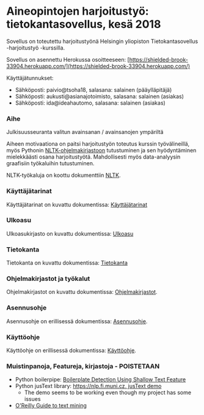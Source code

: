 # Aineopintojen harjoitustyö: tietokantasovellus, kesä 2018

Sovellus on toteutettu harjoitustyönä Helsingin yliopiston Tietokantasovellus -harjoitustyö -kurssilla.  

Sovellus on asennettu Herokussa osoitteeseen: [https://shielded-brook-33904.herokuapp.com/](https://shielded-brook-33904.herokuapp.com/)

Käyttäjätunnukset: 
* Sähköposti: paivio@tsoha18, salasana: salainen (pääylläpitäjä)
* Sähköposti: aukusti@asianajotoimisto, salasana: salainen (asiakas)
* Sähköposti: ida@ideahautomo, salasana: salainen (asiakas)

### Aihe

Julkisuusseuranta valitun avainsanan / avainsanojen ympäriltä

Aiheen motivaationa on  paitsi harjoitustyön toteutus kurssin työvälineillä, myös Pythonin [NLTK-ohjelmakirjastoon](https://www.nltk.org/) 
tutustuminen ja sen hyödyntäminen mielekkäästi osana harjoitustyötä. Mahdollisesti myös data-analyysin graafisiin työkaluihin tutustuminen. 

NLTK-työkaluja on koottu dokumenttiin [NLTK](./documentation/NLTK.md).

### Käyttäjätarinat

Käyttäjätarinat on kuvattu dokumentissa: [Käyttäjätarinat](./documentation/kayttajatarinat.md)

### Ulkoasu

Ulkoasukirjasto on kuvattu dokumentissa: [Ulkoasu](./documentation/ulkoasu.md)

### Tietokanta

Tietokanta on kuvattu dokumentissa: [Tietokanta](./documentation/tietokanta.md)

### Ohjelmakirjastot ja työkalut

Ohjelmakirjastot on kuvattu dokumentissa: [Ohjelmakirjastot](./documentation/ohjelmakirjasot.md).

### Asennusohje

Asennusohje on erillisessä dokumentissa: [Asennusohje](./documentation/asennusohje.md).

### Käyttöohje

Käyttöohje on erillisessä dokumentissa: [Käyttöohje](./documentation/kayttoohje.md).
    
### Muistinpanoja, Featureja, kirjastoja - POISTETAAN
* Python boilerpipe: [Boilerplate Detection Using Shallow Text Feature](http://www.l3s.de/~kohlschuetter/publications/wsdm187-kohlschuetter.pdf)
* Python jusText library: [https://nlp.fi.muni.cz, jusText demo](http://corpus.tools/wiki/Justext)
    * The demo seems to be working even though my project has some issues
* [O'Reilly Guide to text mining](https://www.oreilly.com/library/view/mining-the-social/9781449368180/ch05.html) 
